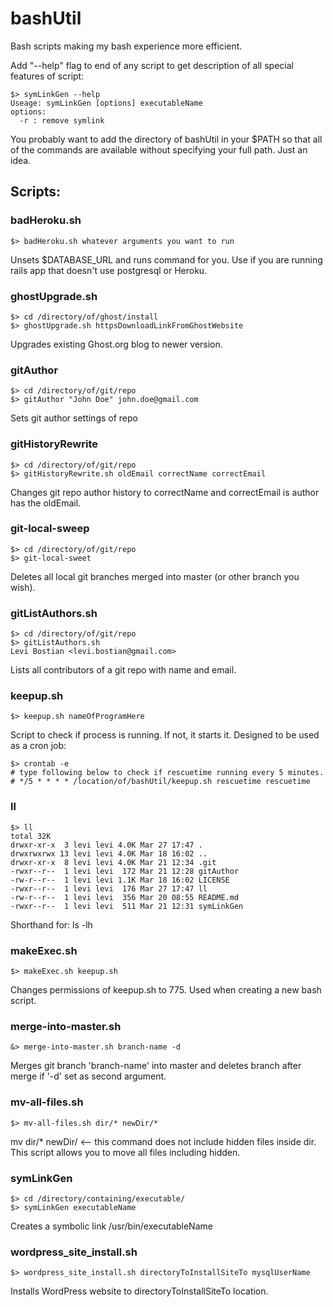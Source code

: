bashUtil
========

Bash scripts making my bash experience more efficient.  

Add "--help" flag to end of any script to get description of all special features of script:
```
$> symLinkGen --help
Useage: symLinkGen [options] executableName
options:
  -r : remove symlink
```

You probably want to add the directory of bashUtil in your $PATH so that all of the commands are available without specifying your full path. Just an idea. 

## Scripts:

### badHeroku.sh
```
$> badHeroku.sh whatever arguments you want to run
```
Unsets $DATABASE_URL and runs command for you. Use if you are running rails app that doesn't use postgresql or Heroku.

### ghostUpgrade.sh
```
$> cd /directory/of/ghost/install
$> ghostUpgrade.sh httpsDownloadLinkFromGhostWebsite
```
Upgrades existing Ghost.org blog to newer version.

### gitAuthor
```
$> cd /directory/of/git/repo
$> gitAuthor "John Doe" john.doe@gmail.com
```
Sets git author settings of repo

### gitHistoryRewrite
```
$> cd /directory/of/git/repo
$> gitHistoryRewrite.sh oldEmail correctName correctEmail
```
Changes git repo author history to correctName and correctEmail is author has the oldEmail.

### git-local-sweep
```
$> cd /directory/of/git/repo
$> git-local-sweet 
```
Deletes all local git branches merged into master (or other branch you wish).

### gitListAuthors.sh
```
$> cd /directory/of/git/repo
$> gitListAuthors.sh
Levi Bostian <levi.bostian@gmail.com>
```
Lists all contributors of a git repo with name and email.

### keepup.sh
```
$> keepup.sh nameOfProgramHere
```
Script to check if process is running. If not, it starts it. 
Designed to be used as a cron job:
```
$> crontab -e
# type following below to check if rescuetime running every 5 minutes.
# */5 * * * * /location/of/bashUtil/keepup.sh rescuetime rescuetime
```

### ll
```
$> ll
total 32K
drwxr-xr-x  3 levi levi 4.0K Mar 27 17:47 .
drwxrwxrwx 13 levi levi 4.0K Mar 18 16:02 ..
drwxr-xr-x  8 levi levi 4.0K Mar 21 12:34 .git
-rwxr--r--  1 levi levi  172 Mar 21 12:28 gitAuthor
-rw-r--r--  1 levi levi 1.1K Mar 18 16:02 LICENSE
-rwxr--r--  1 levi levi  176 Mar 27 17:47 ll
-rw-r--r--  1 levi levi  356 Mar 20 08:55 README.md
-rwxr--r--  1 levi levi  511 Mar 21 12:31 symLinkGen
```
Shorthand for: ls -lh

### makeExec.sh
```
$> makeExec.sh keepup.sh
```
Changes permissions of keepup.sh to 775. Used when creating a new bash script.

### merge-into-master.sh
```
&> merge-into-master.sh branch-name -d
```
Merges git branch 'branch-name' into master and deletes branch after merge if '-d' set as second argument.

### mv-all-files.sh
```
$> mv-all-files.sh dir/* newDir/*
```
mv dir/* newDir/ <-- this command does not include hidden files inside dir.
This script allows you to move all files including hidden. 

### symLinkGen
```
$> cd /directory/containing/executable/
$> symLinkGen executableName
```
Creates a symbolic link /usr/bin/executableName

### wordpress_site_install.sh
```
$> wordpress_site_install.sh directoryToInstallSiteTo mysqlUserName
```
Installs WordPress website to directoryToInstallSiteTo location.
